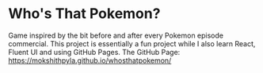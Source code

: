 # Who's That Pokemon?

Game inspired by the bit before and after every Pokemon episode commercial. This project is essentially a fun project while I also learn React, Fluent UI and using GitHub Pages.
The GitHub Page: https://mokshithpyla.github.io/whosthatpokemon/

